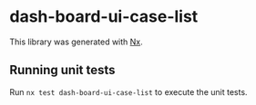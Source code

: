 # dash-board-ui-case-list

This library was generated with [Nx](https://nx.dev).

## Running unit tests

Run `nx test dash-board-ui-case-list` to execute the unit tests.

